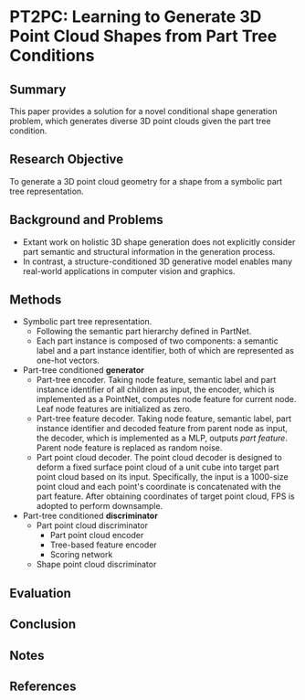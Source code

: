 # PT2PC: Learning to Generate 3D Point Cloud Shapes from Part Tree Conditions

## Summary
This paper provides a solution for a novel conditional shape generation problem, which generates diverse 3D point clouds given the part tree condition.
## Research Objective
To generate a 3D point cloud geometry for a shape from a symbolic part tree representation.
## Background and Problems
- Extant work on holistic 3D shape generation does not explicitly consider part semantic and structural information in the generation process.
- In contrast, a structure-conditioned 3D generative model enables many real-world applications in computer vision and graphics.
## Methods
- Symbolic part tree representation. 
	- Following the semantic part hierarchy defined in PartNet.
	- Each part instance is composed of two components: a semantic label and a part instance identifier, both of which are represented as one-hot vectors.
- Part-tree conditioned **generator**
	- Part-tree encoder. Taking node feature, semantic label and part instance identifier of all children as input, the encoder, which is implemented as a PointNet, computes node feature for current node. Leaf node features are initialized as zero.
	- Part-tree feature decoder. Taking node feature, semantic label, part instance identifier and decoded feature from parent node as input, the decoder, which is implemented as a MLP, outputs *part feature*. Parent node feature is replaced as random noise.
	- Part point cloud decoder. The point cloud decoder is designed to deform a fixed surface point cloud of a unit cube into target part point cloud based on its input. Specifically, the input is a 1000-size point cloud and each point's coordinate is concatenated with the part feature. After obtaining coordinates of target point cloud, FPS is adopted to perform downsample.
- Part-tree conditioned **discriminator**
	- Part point cloud discriminator
		- Part point cloud encoder
		- Tree-based feature encoder
		- Scoring network
	- Shape point cloud discriminator
## Evaluation

## Conclusion

## Notes

## References
<!--stackedit_data:
eyJoaXN0b3J5IjpbLTE2NzUwMjA0OTgsLTE4NjE4NDA3OSwyNT
g1MTgxODUsMTkwMTM2OTA5NCwxMzc5NTU0MDU1XX0=
-->